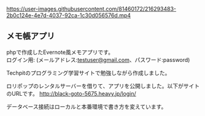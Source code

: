 https://user-images.githubusercontent.com/81460172/216293483-2b0c124e-4e7d-4037-92ca-1c30d056576d.mp4
## メモ帳アプリ
phpで作成したEvernote風メモアプリです。  
ログイン用:
(メールアドレス:testuser@gmail.com、パスワード:password)

Techpitのプログラミング学習サイトで勉強しながら作成しました。

ロリポップのレンタルサーバーを借りて、アプリを公開しました。以下がサイトのURLです。
http://black-goto-5675.heavy.jp/login/

データベース接続はローカルと本番環境で書き方を変えています。
